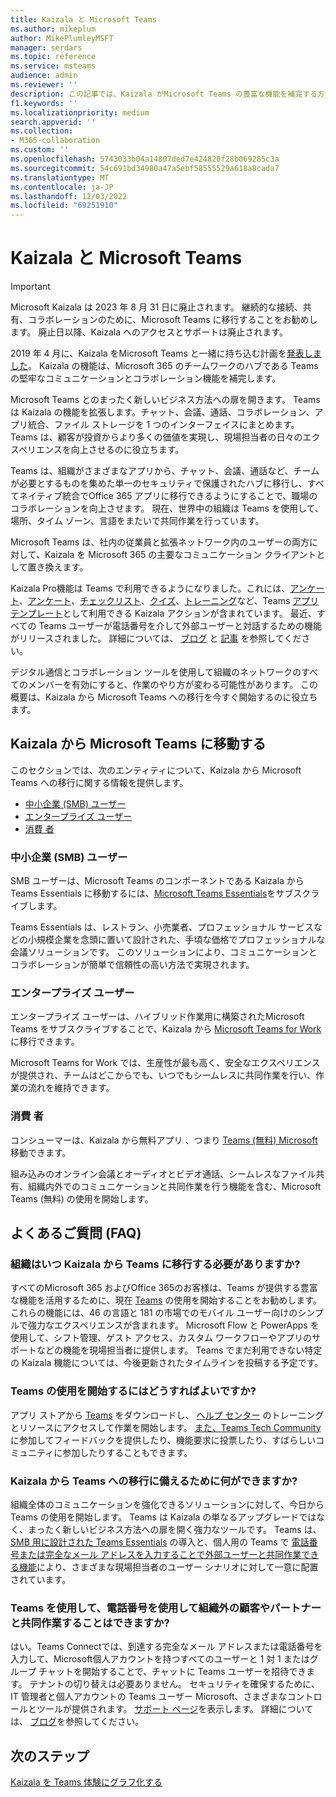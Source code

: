 ```yaml
---
title: Kaizala と Microsoft Teams
ms.author: mikeplum
author: MikePlumleyMSFT
manager: serdars
ms.topic: reference
ms.service: msteams
audience: admin
ms.reviewer: ''
description: この記事では、Kaizala がMicrosoft Teams の豊富な機能を補完する方法について説明します。
f1.keywords: ''
ms.localizationpriority: medium
search.appverid: ''
ms.collection:
- M365-collaboration
ms.custom: ''
ms.openlocfilehash: 5743033b04a14807ded7e424820f28b069285c3a
ms.sourcegitcommit: 54c691bd34980a47a5ebf58555529a618a8cada7
ms.translationtype: MT
ms.contentlocale: ja-JP
ms.lasthandoff: 12/03/2022
ms.locfileid: "69251910"
---
```

# <a name="kaizala-and-microsoft-teams"></a>Kaizala と Microsoft Teams 

> [!Important]
> Microsoft Kaizala は 2023 年 8 月 31 日に廃止されます。 継続的な接続、共有、コラボレーションのために、Microsoft Teams に移行することをお勧めします。 廃止日以降、Kaizala へのアクセスとサポートは廃止されます。

2019 年 4 月に、Kaizala をMicrosoft Teams と一緒に持ち込む計画を[発表しました](https://techcommunity.microsoft.com/t5/microsoft-kaizala-blog/update-on-kaizala-features-coming-to-microsoft-teams/ba-p/974525)。 Kaizala の機能は、Microsoft 365 のチームワークのハブである Teams の堅牢なコミュニケーションとコラボレーション機能を補完します。

Microsoft Teams とのまったく新しいビジネス方法への扉を開きます。 Teams は Kaizala の機能を拡張します。チャット、会議、通話、コラボレーション、アプリ統合、ファイル ストレージを 1 つのインターフェイスにまとめます。 Teams は、顧客が投資からより多くの価値を実現し、現場担当者の日々のエクスペリエンスを向上させるのに役立ちます。

Teams は、組織がさまざまなアプリから、チャット、会議、通話など、チームが必要とするものを集めた単一のセキュリティで保護されたハブに移行し、すべてネイティブ統合でOffice 365 アプリに移行できるようにすることで、職場のコラボレーションを向上させます。 現在、世界中の組織は Teams を使用して、場所、タイム ゾーン、言語をまたいで共同作業を行っています。

Microsoft Teams は、社内の従業員と拡張ネットワーク内のユーザーの両方に対して、Kaizala を Microsoft 365 の主要なコミュニケーション クライアントとして置き換えます。

Kaizala Pro機能は Teams で利用できるようになりました。これには、[アンケート](/microsoftteams/platform/samples/app-templates#poll)、[アンケート](/microsoftteams/platform/samples/app-templates#survey)、[チェックリスト](/microsoftteams/platform/samples/app-templates#checklist)、[クイズ](/microsoftteams/platform/samples/app-templates#quiz--)、[トレーニング](/microsoftteams/platform/samples/app-templates#training--)など、Teams [アプリ テンプレート](/microsoftteams/platform/samples/app-templates)として利用できる Kaizala アクションが含まれています。 最近、すべての Teams ユーザーが電話番号を介して外部ユーザーと対話するための機能がリリースされました。 詳細については、 [ブログ](https://techcommunity.microsoft.com/t5/microsoft-teams-blog/microsoft-teams-users-can-now-chat-with-any-teams-user-outside/ba-p/3070832) と [記事](https://support.microsoft.com/en-us/office/add-or-invite-people-outside-your-teams-org-to-a-chat-6897ab47-9f60-4db6-8b95-18599714fe57) を参照してください。

デジタル通信とコラボレーション ツールを使用して組織のネットワークのすべてのメンバーを有効にすると、作業のやり方が変わる可能性があります。 この概要は、Kaizala から Microsoft Teams への移行を今すぐ開始するのに役立ちます。

## <a name="move-from-kaizala-to-microsoft-teams"></a>Kaizala から Microsoft Teams に移動する

このセクションでは、次のエンティティについて、Kaizala から Microsoft Teams への移行に関する情報を提供します。

- [中小企業 (SMB) ユーザー](#small-and-mid-size-businesses-smb-users)
- [エンタープライズ ユーザー](#enterprise-users)
- [消費 者](#consumers)

### <a name="small-and-mid-size-businesses-smb-users"></a>中小企業 (SMB) ユーザー

SMB ユーザーは、Microsoft Teams のコンポーネントである Kaizala から Teams Essentials に移動するには、[Microsoft Teams Essentials](https://www.microsoft.com/microsoft-teams/essentials)をサブスクライブします。

Teams Essentials は、レストラン、小売業者、プロフェッショナル サービスなどの小規模企業を念頭に置いて設計された、手頃な価格でプロフェッショナルな会議ソリューションです。 このソリューションにより、コミュニケーションとコラボレーションが簡単で信頼性の高い方法で実現されます。

### <a name="enterprise-users"></a>エンタープライズ ユーザー

エンタープライズ ユーザーは、ハイブリッド作業用に構築されたMicrosoft Teams をサブスクライブすることで、Kaizala から [Microsoft Teams for Work](https://www.microsoft.com/microsoft-teams/teams-for-work) に移行できます。

Microsoft Teams for Work では、生産性が最も高く、安全なエクスペリエンスが提供され、チームはどこからでも、いつでもシームレスに共同作業を行い、作業の流れを維持できます。

### <a name="consumers"></a>消費 者

コンシューマーは、Kaizala から無料アプリ 、つまり [Teams (無料) Microsoft](https://www.microsoft.com/microsoft-teams/free)移動できます。

組み込みのオンライン会議とオーディオとビデオ通話、シームレスなファイル共有、組織内外でのコミュニケーションと共同作業を行う機能を含む、Microsoft Teams (無料) の使用を開始します。

## <a name="faq"></a>よくあるご質問 (FAQ)

### <a name="when-should-my-organization-move-from-kaizala-to-teams"></a>組織はいつ Kaizala から Teams に移行する必要がありますか?

すべてのMicrosoft 365 およびOffice 365のお客様は、Teams が提供する豊富な機能を活用するために、現在 [Teams](https://www.microsoft.com/microsoft-teams/group-chat-software?ms.officeurl=teams&rtc=1&OCID=AID2388518_SEM_Ks5ySdZ9) の使用を開始することをお勧めします。 これらの機能には、46 の言語と 181 の市場でのモバイル ユーザー向けのシンプルで強力なエクスペリエンスが含まれます。 Microsoft Flow と PowerApps を使用して、シフト管理、ゲスト アクセス、カスタム ワークフローやアプリのサポートなどの機能を現場担当者に提供します。 Teams でまだ利用できない特定の Kaizala 機能については、今後更新されたタイムラインを投稿する予定です。

### <a name="how-can-i-get-started-with-teams"></a>Teams の使用を開始するにはどうすればよいですか?

アプリ ストアから [Teams](https://www.microsoft.com/microsoft-teams/group-chat-software) をダウンロードし、 [ヘルプ センター](https://support.microsoft.com/teams?ui=en-us&rs=en-us&ad=us) のトレーニングとリソースにアクセスして作業を開始します。 [また、Teams Tech Community](https://techcommunity.microsoft.com/t5/microsoft-teams/ct-p/MicrosoftTeams) に参加してフィードバックを提供したり、機能要求に投票したり、すばらしいコミュニティに参加したりすることもできます。

### <a name="what-can-i-do-to-prepare-for-the-transition-of-kaizala-to-teams"></a>Kaizala から Teams への移行に備えるために何ができますか?

組織全体のコミュニケーションを強化できるソリューションに対して、今日から Teams の使用を開始します。 Teams は Kaizala の単なるアップグレードではなく、まったく新しいビジネス方法への扉を開く強力なツールです。 Teams は、 [SMB 用に設計された Teams Essentials](https://www.microsoft.com/microsoft-365/blog/2021/12/01/new-microsoft-teams-essentials-is-built-for-small-businesses/) の導入と、個人用の Teams で [電話番号または完全なメール アドレスを入力することで外部ユーザーと共同作業できる機能](https://techcommunity.microsoft.com/t5/microsoft-teams-blog/microsoft-teams-users-can-now-chat-with-any-teams-user-outside/ba-p/3070832)により、さまざまな現場担当者のユーザー シナリオに対して一意に配置されています。

### <a name="will-i-be-able-to-use-teams-to-collaborate-with-customers-and-partners-outside-my-organization-using-a-phone-number"></a>Teams を使用して、電話番号を使用して組織外の顧客やパートナーと共同作業することはできますか?

はい。Teams Connectでは、到達する完全なメール アドレスまたは電話番号を入力して、Microsoft個人アカウントを持つすべてのユーザーと 1 対 1 またはグループ チャットを開始することで、チャットに Teams ユーザーを招待できます。 テナントの切り替えは必要ありません。 セキュリティを確保するために、IT 管理者と個人アカウントの Teams ユーザー Microsoft、さまざまなコントロールとツールが提供されます。 [サポート ページ](https://support.microsoft.com/en-us/office/add-or-invite-people-outside-your-teams-org-to-a-chat-6897ab47-9f60-4db6-8b95-18599714fe57)を表示します。 詳細については、 [ブログ](https://techcommunity.microsoft.com/t5/microsoft-teams-blog/microsoft-teams-users-can-now-chat-with-any-teams-user-outside/ba-p/3070832)を参照してください。

## <a name="next-steps"></a>次のステップ
<a name="ControlSyncThroughput"> </a>

[Kaizala を Teams 体験にグラフ化する](/MicrosoftTeams/prepare-for-teams-kaizala)